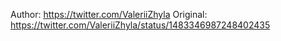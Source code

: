 Author: https://twitter.com/ValeriiZhyla
Original: https://twitter.com/ValeriiZhyla/status/1483346987248402435
